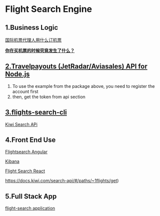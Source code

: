 # Flight Search Engine



## 1.Business Logic

[国际机票代理人用什么订机票](https://zhuanlan.zhihu.com/p/83690290)

[**你在买机票的时候究竟发生了什么？**](https://www.pingwest.com/a/186690)



## [2.Travelpayouts (JetRadar/Aviasales) API for Node.js](https://github.com/Alex7Kom/node-travelpayouts/blob/HEAD/README-en.md#example)

1. To use the example from the package above, you need to register the account first
2. then, get the token from api section

## [3.flights-search-cli](https://github.com/jaebradley/flights-search-cli)

[Kiwi Search APi](https://skypickerpublicapi.docs.apiary.io/#)  

## 4.Front End Use

[Flightsearch Angular](https://github.com/deepakvijay/flight-search-engine)

[Kibana](https://github.com/jeancsil/flight-spy)

[Flight Search React](https://github.com/smishra11/Flight_Search)

https://docs.kiwi.com/search-api/#/paths/~1flights/get)

## 5.Full Stack App

[flight-search application](https://github.com/belcosta/Flight-with-us)
